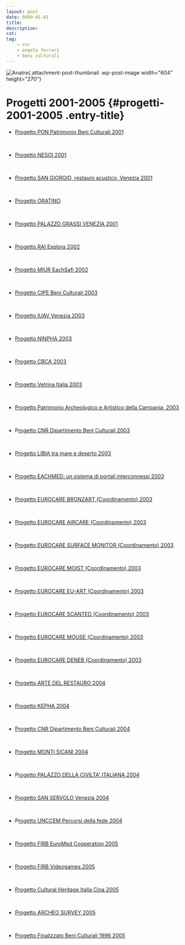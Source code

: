 ```yaml
---
layout: post
date: 9999-01-01
title:
description:
cat:
tag:
    - cnr
    - angelo ferrari
    - beni culturali
---
```

![Anatre](wp-content/uploads/2018/11/Anatre-604x270.jpg){.attachment-post-thumbnail .wp-post-image width="604" height="270"}

Progetti 2001-2005 {#progetti-2001-2005 .entry-title}
==================

-   [Progetto PON Patrimonio Beni Culturali 2001](indexb1f0.html?p=663 "Progetto PON PatrimonioBeniCulturali 2001")

&nbsp;

-   [Progetto NESOI 2001](indexcf56.html?p=1657 "Progetto NESOI 2001")

&nbsp;

-   [Progetto SAN GIORGIO, restauro acustico, Venezia 2001](indexe49d.html?p=1636 "Progetto San Giorgio, Venezia 2001")

&nbsp;

-   [Progetto ORATINO](wp-content/uploads/2018/11/PRO-2001-Oratino-WEB.pdf)

&nbsp;

-   [Progetto PALAZZO GRASSI VENEZIA 2001](indexe10c.html?p=1640 "Progetto Palazzo Grassi Venezia 2001")

&nbsp;

-   [Progetto RAI Esplora 2002](indexc61a.html?p=779 "Progetto RAI Esplora 2002")

&nbsp;

-   [Progetto MIUR EachSafi 2002](index7414.html?p=533 "Progetto MIUR EACHSAFI 2002")

&nbsp;

-   [Progetto CIPE Beni Culturali 2003](index2553.html?p=659 "Progetto CIPE Beni Culturali 2003")

&nbsp;

-   [Progetto IUAV Venezia 2003](index66f9.html?p=729 "Progetto IUAV Venezia 2003")

&nbsp;

-   [Progetto NINPHA 2003](indexd21a.html?p=1648 "Progetto Ninpha 2003")

&nbsp;

-   [Progetto CBCA 2003](indexcc63.html?p=1677 "Progetto CBCA 2003")

&nbsp;

-   [Progetto Vetrina Italia 2003](index1c40.html?p=760 "Progetto Vetrina Italia 2003")

&nbsp;

-   [Progetto Patrimonio Archeologico e Artistico della Campania, 2003](wp-content/uploads/2018/10/Campania-BC-Suor-Orsola-Benincasa.jpg)

&nbsp;

-   P[rogetto CNR Dipartimento Beni Culturali 2003](index89f6.html?p=831 "Progetto CNR Dipartimento Beni Culturali 2004")

&nbsp;

-   [Progetto LIBIA tra mare e deserto 2003](wp-content/uploads/2018/10/Libia-Accordo.pdf)

&nbsp;

-   [Progetto EACHMED: un sistema di portali interconnessi 2003](index6f5e.html?p=919 "EACHMED: un sistema di portali interconnessi 2003")

&nbsp;

-   [Progetto EUROCARE BRONZART (Coordinamento) 2003](wp-content/uploads/2018/10/Eurocare-PROGETTI.pdf)

&nbsp;

-   [Progetto EUROCARE AIRCARE (Coordinamento) 2003](wp-content/uploads/2018/10/Eurocare-PROGETTI.pdf)

&nbsp;

-   [Progetto EUROCARE SURFACE MONITOR (Coordinamento) 2003](wp-content/uploads/2018/10/Eurocare-PROGETTI.pdf)

&nbsp;

-   [Progetto EUROCARE MOIST (Coordinamento) 2003](wp-content/uploads/2018/10/Eurocare-PROGETTI.pdf)

&nbsp;

-   [Progetto EUROCARE EU-ART (Coordinamento) 2003](wp-content/uploads/2018/10/Eurocare-PROGETTI.pdf)

&nbsp;

-   [Progetto EUROCARE SCANTED (Coordinamento) 2003](wp-content/uploads/2018/10/Eurocare-PROGETTI.pdf)

&nbsp;

-   [Progetto EUROCARE MOUSE (Coordinamento) 2003](wp-content/uploads/2018/10/Eurocare-PROGETTI.pdf)

&nbsp;

-   [Progetto EUROCARE DENEB (Coordinamento) 2003](wp-content/uploads/2018/10/Eurocare-PROGETTI.pdf)

&nbsp;

-   [Progetto ARTE DEL RESTAURO 2004](index3f68.html?p=1681 "Progetto ARTE DEL RESTAURO 2004")

&nbsp;

-   [Progetto KEPHA 2004](index0d40.html?p=1652 "Progetto Kepha 2004")

&nbsp;

-   [Progetto CNR Dipartimento Beni Culturali 2004](index22b3.html?p=842 "Progetto CNR Dipartimento Beni Culturali 2004")

&nbsp;

-   [Progetto MONTI SICANI 2004](index2136.html?p=1661 "Progetto MONTI SICANI 2004")

&nbsp;

-   P[rogetto PALAZZO DELLA CIVILTA' ITALIANA 2004](indexa123.html?p=631 "Progetto Palazzo della Civiltà Italiana 2004")

&nbsp;

-   [Progetto SAN SERVOLO Venezia 2004](index52fb.html?p=1644 "Progetto San Servolo Venezia 2004")

&nbsp;

-   P[rogetto UNCCEM Percorsi della fede 2004](indexa818.html?p=654 "Progetto UNCCEM Percorsi della fede 2004")

&nbsp;

-   [Progetto FIRB EuroMed Cooperation 2005](index9f0a.html?p=371 "Progetto EuroMed Cooperation 2005")

&nbsp;

-   [Progetto FIRB Videogames 2005](indexa1e2.html?p=573 "Progetto FIRB VIDEOGAMES 2005")

&nbsp;

-   [Progetto Cultural Heritage Italia Cina 2005](indexc74d.html?p=579 "Progetto CULTURAL HERITAGE ITALIA CINA 2005")

&nbsp;

-   [Progetto ARCHEO SURVEY 2005](index5b8d.html?p=498 "Progetto ARCHAEO SURVEY 2005")

&nbsp;

-   [Progetto Finalizzato Beni Culturali 1996 2005](wp-content/uploads/2018/10/PFBC-Italiano-x-Web.pdf)


